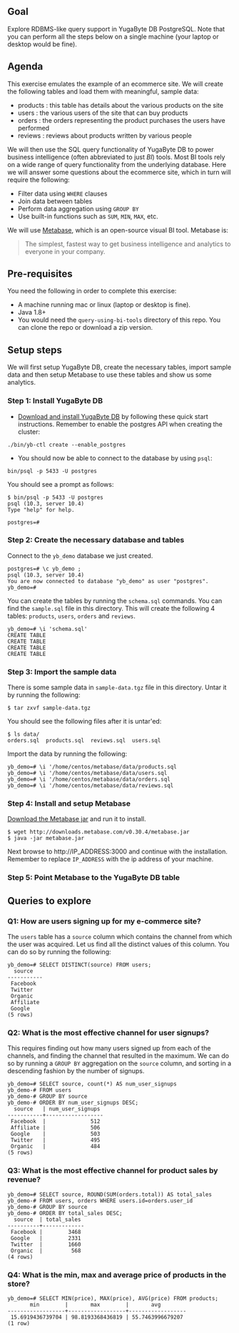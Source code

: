 ## Goal

Explore RDBMS-like query support in YugaByte DB PostgreSQL. Note that you can perform all the steps below on a single machine (your laptop or desktop would be fine).

## Agenda

This exercise emulates the example of an ecommerce site. We will create the following tables and load them with meaningful, sample data:
* products : this table has details about the various products on the site
* users    : the various users of the site that can buy products
* orders   : the orders representing the product purchases the users have performed
* reviews  : reviews about products written by various people

We will then use the SQL query functionality of YugaByte DB to power business intelligence (often abbreviated to just *BI*) tools. Most BI tools rely on a wide range of query functionality from the underlying database. Here we will answer some questions about the ecommerce site, which in turn will require the following:
* Filter data using `WHERE` clauses
* Join data between tables
* Perform data aggregation using `GROUP BY`
* Use built-in functions such as `SUM`, `MIN`, `MAX`, etc.

We will use [Metabase](https://github.com/metabase/metabase), which is an open-source visual BI tool. Metabase is:
> The simplest, fastest way to get business intelligence and analytics to everyone in your company.

## Pre-requisites

You need the following in order to complete this exercise:
* A machine running mac or linux (laptop or desktop is fine).
* Java 1.8+
* You would need the `query-using-bi-tools` directory of this repo. You can clone the repo or download a zip version.

## Setup steps

We will first setup YugaByte DB, create the necessary tables, import sample data and then setup Metabase to use these tables and show us some analytics.

### Step 1: Install YugaByte DB

* [Download and install YugaByte DB](https://docs.yugabyte.com/latest/quick-start/) by following these quick start instructions. Remember to enable the postgres API when creating the cluster:
```
./bin/yb-ctl create --enable_postgres
```

* You should now be able to connect to the database by using `psql`:
```
bin/psql -p 5433 -U postgres
```

You should see a prompt as follows:
```
$ bin/psql -p 5433 -U postgres
psql (10.3, server 10.4)
Type "help" for help.

postgres=#
```

### Step 2: Create the necessary database and tables



Connect to the `yb_demo` database we just created.
```
postgres=# \c yb_demo ;
psql (10.3, server 10.4)
You are now connected to database "yb_demo" as user "postgres".
yb_demo=#
```

You can create the tables by running the `schema.sql` commands. You can find the `sample.sql` file in this directory. This will create the following 4 tables: `products`, `users`, `orders` and `reviews`.
```
yb_demo=# \i 'schema.sql'
CREATE TABLE
CREATE TABLE
CREATE TABLE
CREATE TABLE
```

### Step 3: Import the sample data

There is some sample data in `sample-data.tgz` file in this directory. Untar it by running the following: 
```
$ tar zxvf sample-data.tgz
```

You should see the following files after it is untar'ed:
```
$ ls data/
orders.sql  products.sql  reviews.sql  users.sql
```

Import the data by running the following:
```
yb_demo=# \i '/home/centos/metabase/data/products.sql
yb_demo=# \i '/home/centos/metabase/data/users.sql
yb_demo=# \i '/home/centos/metabase/data/orders.sql
yb_demo=# \i '/home/centos/metabase/data/reviews.sql
```

### Step 4: Install and setup Metabase

[Download the Metabase jar](https://metabase.com/start/jar.html) and run it to install.
```
$ wget http://downloads.metabase.com/v0.30.4/metabase.jar
$ java -jar metabase.jar
```
Next browse to http://IP_ADDRESS:3000 and continue with the installation. Remember to replace `IP_ADDRESS` with the ip address of your machine.

### Step 5: Point Metabase to the YugaByte DB table


## Queries to explore

### Q1: How are users signing up for my e-commerce site?

The `users` table has a `source` column which contains the channel from which the user was acquired. Let us find all the distinct values of this column. You can do so by running the following:
```
yb_demo=# SELECT DISTINCT(source) FROM users;
  source
-----------
 Facebook
 Twitter
 Organic
 Affiliate
 Google
(5 rows)
```

### Q2: What is the most effective channel for user signups?
This requires finding out how many users signed up from each of the channels, and finding the channel that resulted in the maximum. We can do so by running a `GROUP BY` aggregation on the `source` column, and sorting in a descending fashion by the number of signups.
```
yb_demo=# SELECT source, count(*) AS num_user_signups
yb_demo-# FROM users
yb_demo-# GROUP BY source
yb_demo-# ORDER BY num_user_signups DESC;
  source   | num_user_signups
-----------+------------------
 Facebook  |              512
 Affiliate |              506
 Google    |              503
 Twitter   |              495
 Organic   |              484
(5 rows)
```

### Q3: What is the most effective channel for product sales by revenue?

```
yb_demo=# SELECT source, ROUND(SUM(orders.total)) AS total_sales
yb_demo-# FROM users, orders WHERE users.id=orders.user_id
yb_demo-# GROUP BY source
yb_demo-# ORDER BY total_sales DESC;
  source  | total_sales
----------+-------------
 Facebook |        3468
 Google   |        2331
 Twitter  |        1660
 Organic  |         568
(4 rows)
```

### Q4: What is the min, max and average price of products in the store?

```
yb_demo=# SELECT MIN(price), MAX(price), AVG(price) FROM products;
       min        |       max        |       avg
------------------+------------------+------------------
 15.6919436739704 | 98.8193368436819 | 55.7463996679207
(1 row)
```
